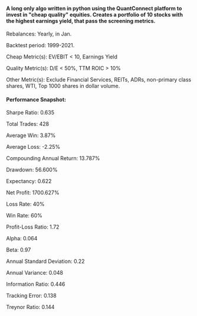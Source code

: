 <h4>A long only algo written in python using the QuantConnect platform to invest in "cheap quality" equities. Creates a portfolio of 10 stocks with the highest earnings yield, that pass the screening metrics.</h4>

Rebalances: Yearly, in Jan.

Backtest period: 1999-2021.

Cheap Metric(s): EV/EBIT < 10, Earnings Yield

Quality Metric(s): D/E < 50%, TTM ROIC > 10%

Other Metric(s): Exclude Financial Services, REITs, ADRs, non-primary class shares, WTI, Top 1000 shares in dollar volume.

<h4>Performance Snapshot:</h4>

Sharpe Ratio: 0.635

Total Trades: 428

Average Win: 3.87%

Average Loss: -2.25%

Compounding Annual Return: 13.787%

Drawdown: 56.600%

Expectancy: 0.622

Net Profit: 1700.627%

Loss Rate: 40%

Win Rate: 60%

Profit-Loss Ratio: 1.72

Alpha: 0.064

Beta: 0.97

Annual Standard Deviation: 0.22

Annual Variance: 0.048

Information Ratio: 0.446

Tracking Error: 0.138

Treynor Ratio: 0.144

